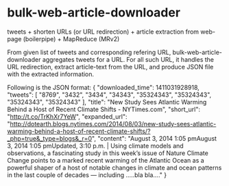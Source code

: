 bulk-web-article-downloader
===========================

tweets + shorten URLs (or URL redirection) + article extraction from web-page (boilerpipe) + MapReduce (MRv2)

From given list of tweets and corresponding refering URL, bulk-web-article-downloader aggregates tweets for a URL. For all such URL, it handles the URL redirection, extract article-text from the URL, and produce JSON file with the extracted information.

Following is the JSON format:
{
    "downloaded_time": 1411031928918,
    "tweets": [
        "8769",
        "3432",
        "3434",
        "34343",
        "35324343",
        "35324343",
        "35324343",
        "35324343"
    ],
    "title": "New Study Sees Atlantic Warming Behind a Host of Recent Climate Shifts - NYTimes.com",
    "short_url": "http://t.co/TrKhXr7YeW",
    "expanded_url": "http://dotearth.blogs.nytimes.com/2014/08/03/new-study-sees-atlantic-warming-behind-a-host-of-recent-climate-shifts/?_php=true&_type=blogs&_r=0",
    "content": "August 3, 2014 1:05 pmAugust 3, 2014 1:05 pmUpdated, 3:10 p.m. | Using climate models and observations, a fascinating study in this week’s issue of Nature Climate Change points to a marked recent warming of the Atlantic Ocean as a powerful shaper of a host of notable changes in climate and ocean patterns in the last couple of decades — including .....bla bla...."
}
